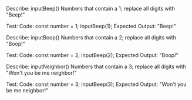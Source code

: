 Describe: inputBeep()
Numbers that contain a 1; replace all digits with "Beep!"

Test:
Code:
const number = 1;
inputBeep(1);
Expected Output: "Beep!"

Describe: inputBoop()
Numbers that contain a 2; replace all digits with "Boop!"

Test:
Code:
const number = 2;
inputBeep(2);
Expected Output: "Boop!"

Describe: inputNeighbor()
Numbers that contain a 3; replace all digits with "Won't you be me neighbor!"

Test:
Code:
const number = 3;
inputBeep(3);
Expected Output: "Won't you be me neighbor!"
